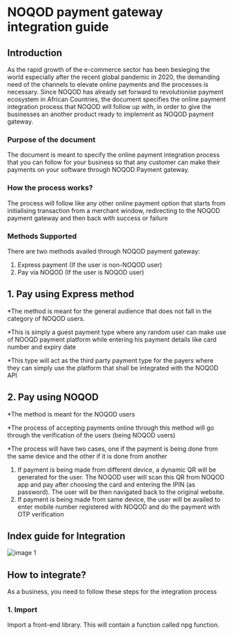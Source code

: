 # NOQOD payment gateway integration guide
## Introduction
As the rapid growth of the e-commerce sector has been besieging the world especially after the recent global pandemic in 2020, the demanding need of the channels to elevate online payments and the processes is necessary. Since NOQOD has already set forward to revolutionise payment ecosystem in African Countries, the document specifies the online payment integration process that NOQOD will follow up with, in order to give the businesses an another product ready to implement as NOQOD payment gateway.
### Purpose of the document
The document is meant to specify the online payment integration process that you can follow for your business so that any customer can make their payments on your software through NOQOD Payment gateway.
### How the process works?
The process will follow like any other online payment option that starts from initialising transaction from a merchant window, redirecting to the NOQOD payment gateway and then back with success or failure
### Methods Supported
There are two methods availed through NOQOD payment gateway:
1.	Express payment (If the user is  non-NOQOD user)
2.	Pay via NOQOD (If the user is NOQOD user)

## 1. Pay using Express method
*The method is meant for the general audience that does not fall in the category of NOQOD users.  

*This is simply a guest payment type where any random user can make use of NOOQD payment platform while entering his payment details like card number and expiry date

*This type will act as the third party payment type for the payers where they can simply use the platform that shall be integrated with the NOQOD API

## 2. Pay using NOQOD
*The method is meant for the NOQOD users

*The process of accepting payments online through this method will go through the verification of the users (being NOQOD users)

*The process will have two cases, one if the payment is being done from the same device and the other if it is done from another

1. If payment is being made from different device, a dynamic QR will be generated for the user. The NOQOD user will scan this QR from NOQOD app and pay after choosing the card and entering the IPIN (as password). The user will be then navigated back to the original website.
2. If payment is being made from same device, the user will be availed to enter mobile number registered with NOQOD and do the payment with OTP verification

## Index guide for Integration
![image 1](https://user-images.githubusercontent.com/42232644/110445681-60364400-80e4-11eb-96b1-df1dce319a34.png)

## How to integrate?
As a business, you need to follow these steps for the integration process

### 1. Import 
Import a front-end library. This will contain a function called npg function. 

 <script src="https://cdn.jsdelivr.net/gh/NOQOD/payment-gateway-library@vversion-1.1/index.js
 </script>

This npg function will expect three params which being token, merchant id and an environment which might be either “sandbox” or “live” where sandbox points to staging and live points to the production environement 

#### Token Generation :
An identifier as described above will be generated with the following steps:

a. Visit the url https://npg.noqod.com.sd and sign in using your registered mobile number (Merchant Id) and password.

b. Navigate to Integration page in the portal.

c. Enter your server IP to whitelist it and generate your token.
### 2. Initialise params
The library contains the code that will first initialise token and merchant Id

let noqod = npg( "7006911868",  myToken, “sandbox” ); 
or
let noqod = npg( "7006911868",  myToken, “live” ); 

### 3. Create signature
After initialising the params, create a hash (signature) for the details:
1. Merchant id 
2. Amount    
3. Order Id

let  signature = noqod.hashInfo( "7006911868", "550", "19012138137211" );

### 4. Send Payment request
Once the signature is created, payment request can be sent securely now. This request will contain following params: 
1.  	Amount         2.	   Order Id         3.	   CallbackUrl          4.	   Generated hash(signature)

noqod.sendRequest( "550", "19012138137211", "https://www.examplesite.com", signature);

### 5. NOQOD Payment gateway checkout
Once the request is sent, NOQOD Payment gateway will verify the hash and navigate the end user to checkout with the available payment methods of express payment or pay via NOQOD option as mentioned above. To follow with this process, API’s will hit on our backend to process the payment

### 6. Navigate Back
After the completion of payment process, user will be navigated back with params: 
1.	Order Id        
2.	Transaction Id     
3.	Signature  
4. Order
5. Amount   


![Group 107](https://user-images.githubusercontent.com/42232644/111749490-e1958f80-88b7-11eb-9a2e-756566bf445c.png)


### 7. Recommended verification
Once the above steps are followed, it is recommened for you as merchant to verify the signature on your end using noqod.hashInfo function





